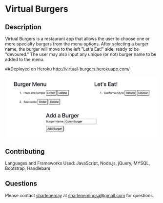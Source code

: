   # Virtual Burgers
  
  ## Description
  Virtual Burgers is a restaurant app that allows the user to choose one or more specialty burgers from the menu options. After selecting a burger name, the burger will move to the left "Let's Eat!" side, ready to be "devoured." The user may also input any unique (or not) burger name to be added to the menu.
  
  ##Deployed on Heroku
  http://virtual-burgers.herokuapp.com/

![screenshot](app.png)

  ## Contributing
  
  Languages and Frameworks Used: JavaScript, Node.js, jQuery, MYSQL, Bootstrap, Handlebars
  
  ## Questions
  
  Please contact [sharlenemay](https://github.com/sharlenemay) at sharleneminosa@gmail.com for questions. 
